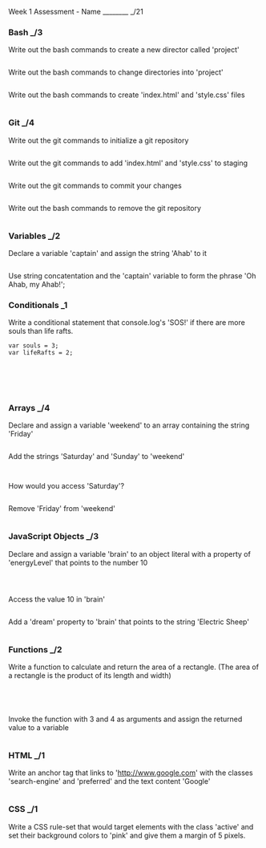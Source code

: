 Week 1 Assessment - Name ________ _/21

### Bash _/3

Write out the bash commands to create a new director called 'project'

```

```

Write out the bash commands to change directories into 'project'

```

```

Write out the bash commands to create 'index.html' and 'style.css' files

```

```

### Git _/4

Write out the git commands to initialize a git repository

```

```

Write out the git commands to add 'index.html' and 'style.css' to staging

```

```

Write out the git commands to commit your changes

```

```

Write out the bash commands to remove the git repository

```

```

### Variables _/2

Declare a variable 'captain' and assign the string 'Ahab' to it

```

```

Use string concatentation and the 'captain' variable to form the phrase 'Oh Ahab, my Ahab!';

### Conditionals _1

Write a conditional statement that console.log's 'SOS!' if there are more souls than life rafts.

```
var souls = 3;
var lifeRafts = 2;






```

### Arrays _/4

Declare and assign a variable 'weekend' to an array containing the string 'Friday'

```

```

Add the strings 'Saturday' and 'Sunday' to 'weekend'

```


```

How would you access 'Saturday'?

```

```

Remove 'Friday' from 'weekend'

```

```

### JavaScript Objects _/3

Declare and assign a variable 'brain' to an object literal with a property of 'energyLevel' that points to the number 10

```



```

Access the value 10 in 'brain'

```

```

Add a 'dream' property to 'brain' that points to the string 'Electric Sheep'

```

```

### Functions _/2

Write a function to calculate and return the area of a rectangle.
(The area of a rectangle is the product of its length and width)

```




```

Invoke the function with 3 and 4 as arguments and assign the returned value to a variable

```

```

### HTML _/1

Write an anchor tag that links to 'http://www.google.com' with the classes 'search-engine' and 'preferred' and the text content 'Google'

```

```

### CSS _/1

Write a CSS rule-set that would target elements with the class 'active' and set their background colors to 'pink' and give them a margin of 5 pixels.

```




```
